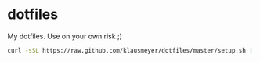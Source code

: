 # dotfiles

My dotfiles. Use on your own risk ;)

```bash
curl -sSL https://raw.github.com/klausmeyer/dotfiles/master/setup.sh | bash
```
